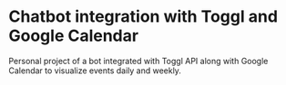 # Chatbot integration with Toggl and Google Calendar

Personal project of a bot integrated with Toggl API along with Google Calendar to visualize events daily and weekly.
